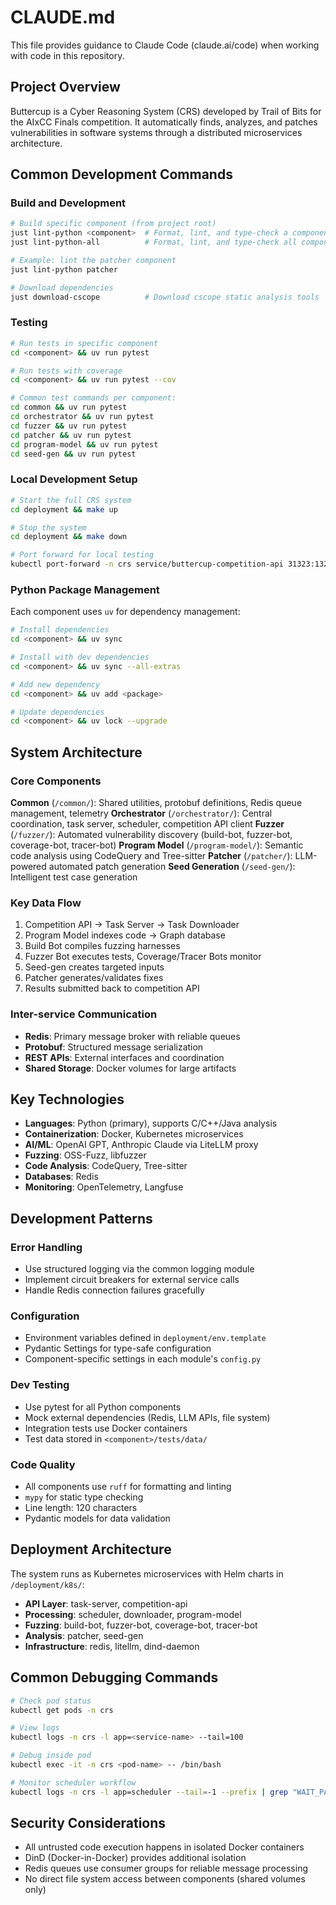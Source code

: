 # CLAUDE.md

This file provides guidance to Claude Code (claude.ai/code) when working with code in this repository.

## Project Overview

Buttercup is a Cyber Reasoning System (CRS) developed by Trail of Bits for the AIxCC Finals competition. It automatically finds, analyzes, and patches vulnerabilities in software systems through a distributed microservices architecture.

## Common Development Commands

### Build and Development

```bash
# Build specific component (from project root)
just lint-python <component>  # Format, lint, and type-check a component
just lint-python-all          # Format, lint, and type-check all components

# Example: lint the patcher component
just lint-python patcher

# Download dependencies
just download-cscope          # Download cscope static analysis tools
```

### Testing

```bash
# Run tests in specific component
cd <component> && uv run pytest

# Run tests with coverage
cd <component> && uv run pytest --cov

# Common test commands per component:
cd common && uv run pytest
cd orchestrator && uv run pytest
cd fuzzer && uv run pytest
cd patcher && uv run pytest
cd program-model && uv run pytest
cd seed-gen && uv run pytest
```

### Local Development Setup

```bash
# Start the full CRS system
cd deployment && make up

# Stop the system
cd deployment && make down

# Port forward for local testing
kubectl port-forward -n crs service/buttercup-competition-api 31323:1323
```

### Python Package Management

Each component uses `uv` for dependency management:

```bash
# Install dependencies
cd <component> && uv sync

# Install with dev dependencies
cd <component> && uv sync --all-extras

# Add new dependency
cd <component> && uv add <package>

# Update dependencies
cd <component> && uv lock --upgrade
```

## System Architecture

### Core Components

**Common** (`/common/`): Shared utilities, protobuf definitions, Redis queue management, telemetry
**Orchestrator** (`/orchestrator/`): Central coordination, task server, scheduler, competition API client
**Fuzzer** (`/fuzzer/`): Automated vulnerability discovery (build-bot, fuzzer-bot, coverage-bot, tracer-bot)
**Program Model** (`/program-model/`): Semantic code analysis using CodeQuery and Tree-sitter
**Patcher** (`/patcher/`): LLM-powered automated patch generation
**Seed Generation** (`/seed-gen/`): Intelligent test case generation

### Key Data Flow

1. Competition API → Task Server → Task Downloader
2. Program Model indexes code → Graph database
3. Build Bot compiles fuzzing harnesses
4. Fuzzer Bot executes tests, Coverage/Tracer Bots monitor
5. Seed-gen creates targeted inputs
6. Patcher generates/validates fixes
7. Results submitted back to competition API

### Inter-service Communication

- **Redis**: Primary message broker with reliable queues
- **Protobuf**: Structured message serialization
- **REST APIs**: External interfaces and coordination
- **Shared Storage**: Docker volumes for large artifacts

## Key Technologies

- **Languages**: Python (primary), supports C/C++/Java analysis
- **Containerization**: Docker, Kubernetes microservices
- **AI/ML**: OpenAI GPT, Anthropic Claude via LiteLLM proxy
- **Fuzzing**: OSS-Fuzz, libfuzzer
- **Code Analysis**: CodeQuery, Tree-sitter
- **Databases**: Redis
- **Monitoring**: OpenTelemetry, Langfuse

## Development Patterns

### Error Handling

- Use structured logging via the common logging module
- Implement circuit breakers for external service calls
- Handle Redis connection failures gracefully

### Configuration

- Environment variables defined in `deployment/env.template`
- Pydantic Settings for type-safe configuration
- Component-specific settings in each module's `config.py`

### Dev Testing

- Use pytest for all Python components
- Mock external dependencies (Redis, LLM APIs, file system)
- Integration tests use Docker containers
- Test data stored in `<component>/tests/data/`

### Code Quality

- All components use `ruff` for formatting and linting
- `mypy` for static type checking
- Line length: 120 characters
- Pydantic models for data validation

## Deployment Architecture

The system runs as Kubernetes microservices with Helm charts in `/deployment/k8s/`:

- **API Layer**: task-server, competition-api
- **Processing**: scheduler, downloader, program-model
- **Fuzzing**: build-bot, fuzzer-bot, coverage-bot, tracer-bot
- **Analysis**: patcher, seed-gen
- **Infrastructure**: redis, litellm, dind-daemon

## Common Debugging Commands

```bash
# Check pod status
kubectl get pods -n crs

# View logs
kubectl logs -n crs -l app=<service-name> --tail=100

# Debug inside pod
kubectl exec -it -n crs <pod-name> -- /bin/bash

# Monitor scheduler workflow
kubectl logs -n crs -l app=scheduler --tail=-1 --prefix | grep "WAIT_PATCH_PASS -> SUBMIT_BUNDLE"
```

## Security Considerations

- All untrusted code execution happens in isolated Docker containers
- DinD (Docker-in-Docker) provides additional isolation
- Redis queues use consumer groups for reliable message processing
- No direct file system access between components (shared volumes only)
